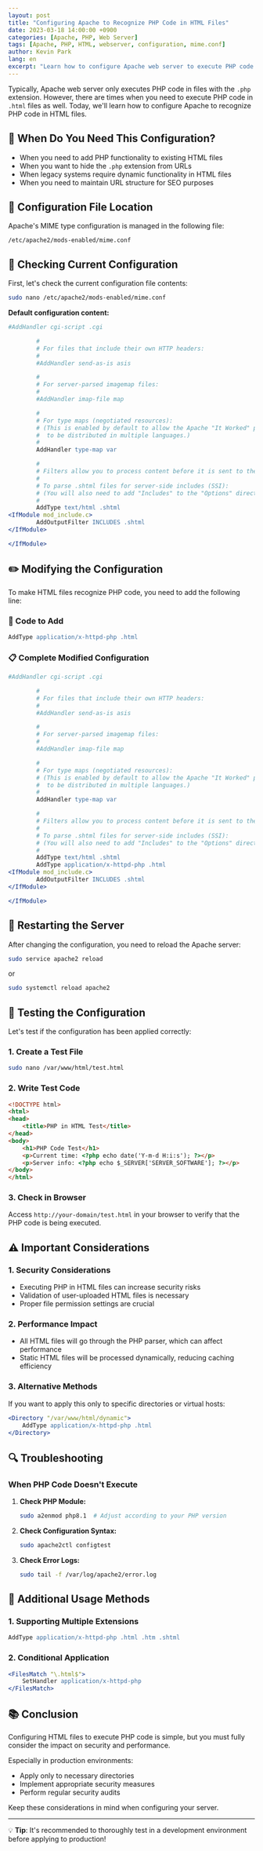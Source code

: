 ```yaml
---
layout: post
title: "Configuring Apache to Recognize PHP Code in HTML Files"
date: 2023-03-18 14:00:00 +0900
categories: [Apache, PHP, Web Server]
tags: [Apache, PHP, HTML, webserver, configuration, mime.conf]
author: Kevin Park
lang: en
excerpt: "Learn how to configure Apache web server to execute PHP code in files with .html extension through step-by-step instructions."
---
```


Typically, Apache web server only executes PHP code in files with the `.php` extension. However, there are times when you need to execute PHP code in `.html` files as well. Today, we'll learn how to configure Apache to recognize PHP code in HTML files.

## 🎯 When Do You Need This Configuration?

- When you need to add PHP functionality to existing HTML files
- When you want to hide the `.php` extension from URLs
- When legacy systems require dynamic functionality in HTML files
- When you need to maintain URL structure for SEO purposes

## 📁 Configuration File Location

Apache's MIME type configuration is managed in the following file:

```
/etc/apache2/mods-enabled/mime.conf
```

## 🔧 Checking Current Configuration

First, let's check the current configuration file contents:

```bash
sudo nano /etc/apache2/mods-enabled/mime.conf
```

**Default configuration content:**

```apache
#AddHandler cgi-script .cgi

        #
        # For files that include their own HTTP headers:
        #
        #AddHandler send-as-is asis

        #
        # For server-parsed imagemap files:
        #
        #AddHandler imap-file map

        #
        # For type maps (negotiated resources):
        # (This is enabled by default to allow the Apache "It Worked" page
        #  to be distributed in multiple languages.)
        #
        AddHandler type-map var

        #
        # Filters allow you to process content before it is sent to the client.
        #
        # To parse .shtml files for server-side includes (SSI):
        # (You will also need to add "Includes" to the "Options" directive.)
        #
        AddType text/html .shtml
<IfModule mod_include.c>
        AddOutputFilter INCLUDES .shtml
</IfModule>

</IfModule>
```

## ✏️ Modifying the Configuration

To make HTML files recognize PHP code, you need to add the following line:

### 📝 Code to Add

```apache
AddType application/x-httpd-php .html
```

### 📋 Complete Modified Configuration

```apache
#AddHandler cgi-script .cgi

        #
        # For files that include their own HTTP headers:
        #
        #AddHandler send-as-is asis

        #
        # For server-parsed imagemap files:
        #
        #AddHandler imap-file map

        #
        # For type maps (negotiated resources):
        # (This is enabled by default to allow the Apache "It Worked" page
        #  to be distributed in multiple languages.)
        #
        AddHandler type-map var

        #
        # Filters allow you to process content before it is sent to the client.
        #
        # To parse .shtml files for server-side includes (SSI):
        # (You will also need to add "Includes" to the "Options" directive.)
        #
        AddType text/html .shtml
        AddType application/x-httpd-php .html
<IfModule mod_include.c>
        AddOutputFilter INCLUDES .shtml
</IfModule>

</IfModule>
```

## 🔄 Restarting the Server

After changing the configuration, you need to reload the Apache server:

```bash
sudo service apache2 reload
```

or

```bash
sudo systemctl reload apache2
```

## 🧪 Testing the Configuration

Let's test if the configuration has been applied correctly:

### 1. Create a Test File

```bash
sudo nano /var/www/html/test.html
```

### 2. Write Test Code

```html
<!DOCTYPE html>
<html>
<head>
    <title>PHP in HTML Test</title>
</head>
<body>
    <h1>PHP Code Test</h1>
    <p>Current time: <?php echo date('Y-m-d H:i:s'); ?></p>
    <p>Server info: <?php echo $_SERVER['SERVER_SOFTWARE']; ?></p>
</body>
</html>
```

### 3. Check in Browser

Access `http://your-domain/test.html` in your browser to verify that the PHP code is being executed.

## ⚠️ Important Considerations

### 1. Security Considerations

- Executing PHP in HTML files can increase security risks
- Validation of user-uploaded HTML files is necessary
- Proper file permission settings are crucial

### 2. Performance Impact

- All HTML files will go through the PHP parser, which can affect performance
- Static HTML files will be processed dynamically, reducing caching efficiency

### 3. Alternative Methods

If you want to apply this only to specific directories or virtual hosts:

```apache
<Directory "/var/www/html/dynamic">
    AddType application/x-httpd-php .html
</Directory>
```

## 🔍 Troubleshooting

### When PHP Code Doesn't Execute

1. **Check PHP Module:**
   ```bash
   sudo a2enmod php8.1  # Adjust according to your PHP version
   ```

2. **Check Configuration Syntax:**
   ```bash
   sudo apache2ctl configtest
   ```

3. **Check Error Logs:**
   ```bash
   sudo tail -f /var/log/apache2/error.log
   ```

## 🎯 Additional Usage Methods

### 1. Supporting Multiple Extensions

```apache
AddType application/x-httpd-php .html .htm .shtml
```

### 2. Conditional Application

```apache
<FilesMatch "\.html$">
    SetHandler application/x-httpd-php
</FilesMatch>
```

## 📚 Conclusion

Configuring HTML files to execute PHP code is simple, but you must fully consider the impact on security and performance.

Especially in production environments:
- Apply only to necessary directories
- Implement appropriate security measures
- Perform regular security audits

Keep these considerations in mind when configuring your server.

---

💡 **Tip**: It's recommended to thoroughly test in a development environment before applying to production!